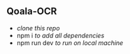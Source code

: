 ## Qoala-OCR

- _clone this repo_
- npm i _to add all dependencies_
- npm run dev _to run on local machine_
